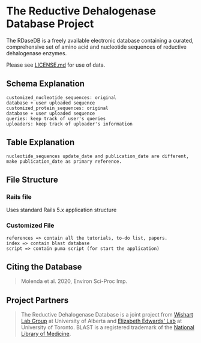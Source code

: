 # The Reductive Dehalogenase Database Project
The RDaseDB is a freely available electronic database containing a curated, comprehensive set of amino acid and nucleotide sequences of reductive dehalogenase enzymes.

Please see [LICENSE.md](LICENSE.md) for use of data.


## Schema Explanation
    customized_nucleotide_sequences: original
    database + user uploaded sequence
    customized_protein_sequences: original
    database + user uploaded sequence
    queries: keep track of user's queries
    uploaders: keep track of uploader's information

## Table Explanation
    nucleotide_sequences update_date and publication_date are different, make publication_date as primary reference.

## File Structure

### Rails file
Uses standard Rails 5.x application structure

### Customized File
    references => contain all the tutorials, to-do list, papers.
    index => contain blast database
    script => contain puma script (for start the application)

## Citing the Database

> Molenda et al. 2020, Environ Sci-Proc Imp.

## Project Partners

> The Reductive Dehalogenase Database is a joint project from [Wishart Lab Group](http://www.wishartlab.com/) at University of Alberta and [Elizabeth Edwards' Lab](https://www.labs.chem-eng.utoronto.ca/edwards/) at University of Toronto. BLAST is a registered trademark of the [National Library of Medicine](https://www.nlm.nih.gov/).